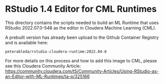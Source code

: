 # RStudio 1.4 Editor for CML Runtimes

This directory contains the scripts needed to build an ML Runtime that uses RStudio 2022.07.0-548 as the editor in Cloudera Machine Learning (CML).

A prebuilt version has already been upload to the Github Container Registry and is available here: 

`peterableda/rstudio-cloudera-runtime:2022.04-8`

For more details on this process and how to add this image to CML, please see this Cloudera Community Article:
https://community.cloudera.com/t5/Community-Articles/Using-RStudio-as-an-Editor-with-ML-Runtimes/ta-p/325166
